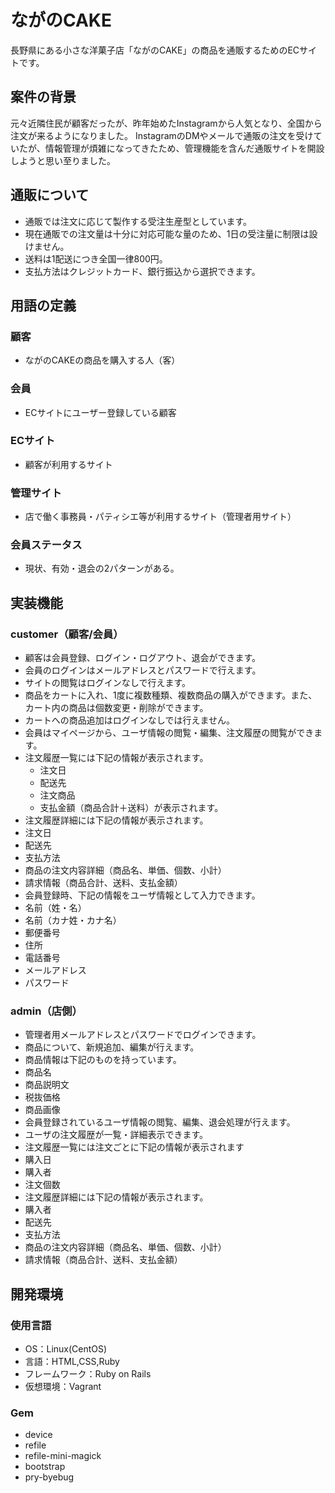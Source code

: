 # ながのCAKE

長野県にある小さな洋菓子店「ながのCAKE」の商品を通販するためのECサイトです。

## 案件の背景

元々近隣住民が顧客だったが、昨年始めたInstagramから人気となり、全国から注文が来るようになりました。
InstagramのDMやメールで通販の注文を受けていたが、情報管理が煩雑になってきたため、管理機能を含んだ通販サイトを開設しようと思い至りました。

## 通販について

* 通販では注文に応じて製作する受注生産型としています。
* 現在通販での注文量は十分に対応可能な量のため、1日の受注量に制限は設けません。
* 送料は1配送につき全国一律800円。
* 支払方法はクレジットカード、銀行振込から選択できます。

## 用語の定義

### 顧客
 * ながのCAKEの商品を購入する人（客）
### 会員
 * ECサイトにユーザー登録している顧客
### ECサイト
 * 顧客が利用するサイト
### 管理サイト
 * 店で働く事務員・パティシエ等が利用するサイト（管理者用サイト）
### 会員ステータス
 * 現状、有効・退会の2パターンがある。

## 実装機能
### customer（顧客/会員）
* 顧客は会員登録、ログイン・ログアウト、退会ができます。
* 会員のログインはメールアドレスとパスワードで行えます。
* サイトの閲覧はログインなしで行えます。
* 商品をカートに入れ、1度に複数種類、複数商品の購入ができます。また、カート内の商品は個数変更・削除ができます。
* カートへの商品追加はログインなしでは行えません。
* 会員はマイページから、ユーザ情報の閲覧・編集、注文履歴の閲覧ができます。
* 注文履歴一覧には下記の情報が表示されます。
  * 注文日
  * 配送先
  * 注文商品
  * 支払金額（商品合計＋送料）が表示されます。
* 注文履歴詳細には下記の情報が表示されます。
 * 注文日
 * 配送先
 * 支払方法
 * 商品の注文内容詳細（商品名、単価、個数、小計）
 * 請求情報（商品合計、送料、支払金額）
* 会員登録時、下記の情報をユーザ情報として入力できます。
 * 名前（姓・名）
 * 名前（カナ姓・カナ名）
 * 郵便番号
 * 住所
 * 電話番号
 * メールアドレス
 * パスワード

### admin（店側）
* 管理者用メールアドレスとパスワードでログインできます。
* 商品について、新規追加、編集が行えます。
* 商品情報は下記のものを持っています。
 * 商品名
 * 商品説明文
 * 税抜価格
 * 商品画像
* 会員登録されているユーザ情報の閲覧、編集、退会処理が行えます。
* ユーザの注文履歴が一覧・詳細表示できます。
* 注文履歴一覧には注文ごとに下記の情報が表示されます
 * 購入日
 * 購入者
 * 注文個数
* 注文履歴詳細には下記の情報が表示されます。
 * 購入者
 * 配送先
 * 支払方法
 * 商品の注文内容詳細（商品名、単価、個数、小計）
 * 請求情報（商品合計、送料、支払金額）

## 開発環境
### 使用言語
* OS：Linux(CentOS)
* 言語：HTML,CSS,Ruby
* フレームワーク：Ruby on Rails
* 仮想環境：Vagrant

### Gem
* device
* refile
* refile-mini-magick
* bootstrap
* pry-byebug
